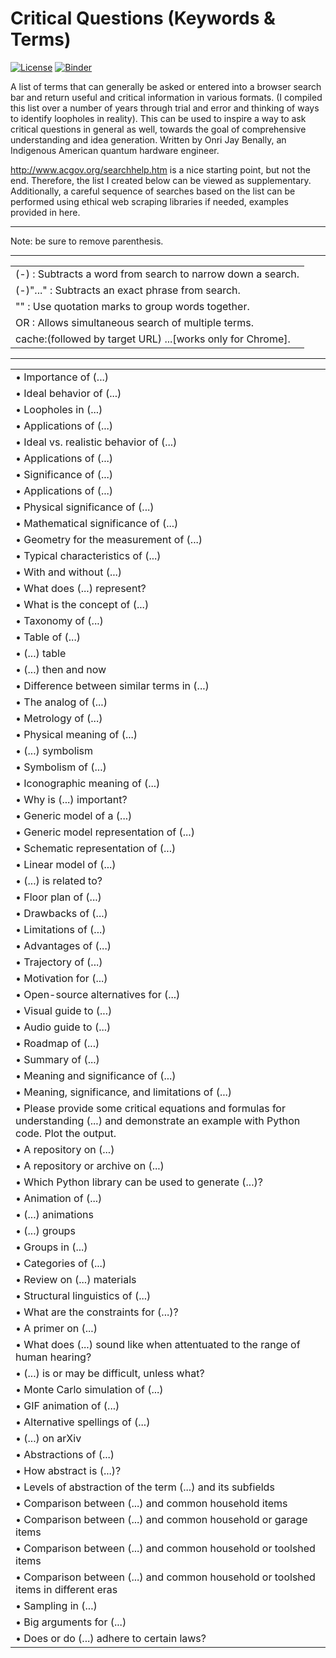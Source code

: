 # Critical Questions (Keywords & Terms)

[![License](https://img.shields.io/badge/Creative_Commons-License-green)](https://choosealicense.com/licenses/cc-by-4.0) [![Binder](https://mybinder.org/badge_logo.svg)](https://mybinder.org/v2/gh/OJB-Quantum/Effective-Google-Search-Tips/main)

A list of terms that can generally be asked or entered into a browser search bar and return useful and critical information in various formats. (I compiled this list over a number of years through trial and error and thinking of ways to identify loopholes in reality). This can be used to inspire a way to ask critical questions in general as well, towards the goal of comprehensive understanding and idea generation. Written by Onri Jay Benally, an Indigenous American quantum hardware engineer.


http://www.acgov.org/searchhelp.htm is a nice starting point, but not the end. Therefore, the list I created below can be viewed as supplementary.
Additionally, a careful sequence of searches based on the list can be performed using ethical web scraping libraries if needed, examples provided in here.

_________________________________________________________________________________________________________________________________________________________________

Note: be sure to remove parenthesis. 
_________________________________________________________________________________________________________________________________________________________________


| |
|-----------------------|
| (-) : Subtracts a word from search to narrow down a search. |
| (-)"..." : Subtracts an exact phrase from search. |
| "" : Use quotation marks to group words together. |
| OR : Allows simultaneous search of multiple terms. |
| cache:(followed by target URL) ...[works only for Chrome]. |

_________________________________________________________________________________________________________________________________________________________________
| |
|-----------------------|
| • Importance of (...) |
| • Ideal behavior of (...) |
| • Loopholes in (...) |
| • Applications of (...) |
| • Ideal vs. realistic behavior of (...) |
| • Applications of (...) |
| • Significance of (...)
| • Applications of (...) |
| • Physical significance of (...) |
| • Mathematical significance of (...) |
| • Geometry for the measurement of (...) |
| • Typical characteristics of (...) |
| • With and without (...) |
| • What does (...) represent? |
| • What is the concept of (...) |
| • Taxonomy of (...) |
| • Table of (...) |
| • (...) table |
| • (...) then and now |
| • Difference between similar terms in (...) |
| • The analog of (...) |
| • Metrology of (...) |
| • Physical meaning of (...) |
| • (...) symbolism |
| • Symbolism of (...) |
| • Iconographic meaning of (...) |
| • Why is (...) important? |
| • Generic model of a (...) |
| • Generic model representation of (...) |
| • Schematic representation of (...) |
| • Linear model of (...) |
| • (...) is related to? |
| • Floor plan of (...) |
| • Drawbacks of (...) |
| • Limitations of (...) |
| • Advantages of (...) |
| • Trajectory of (...) |
| • Motivation for (...) |
| • Open-source alternatives for (...) |
| • Visual guide to (...) |
| • Audio guide to (...) |
| • Roadmap of (...) |
| • Summary of (...) |
| • Meaning and significance of (...) |
| • Meaning, significance, and limitations of (...) |
| • Please provide some critical equations and formulas for understanding (...) and demonstrate an example with Python code. Plot the output. |
| • A repository on (...) |
| • A repository or archive on (...) |
| • Which Python library can be used to generate (...)? |
| • Animation of (...) |
| • (...) animations |
| • (...) groups |
| • Groups in (...) |
| • Categories of (...) |
| • Review on (...) materials |
| • Structural linguistics of (...) |
| • What are the constraints for (...)? |
| • A primer on (...)  |
| • What does (...) sound like when attentuated to the range of human hearing? |
| • (...) is or may be difficult, unless what? |
| • Monte Carlo simulation of (...) |
| • GIF animation of (...) |
| • Alternative spellings of (...) |
| • (...) on arXiv |
| • Abstractions of (...) |
| • How abstract is (...)? |
| • Levels of abstraction of the term (...) and its subfields |
| • Comparison between (...) and common household items |
| • Comparison between (...) and common household or garage items |
| • Comparison between (...) and common household or toolshed items |
| • Comparison between (...) and common household or toolshed items in different eras |
| • Sampling in (...) |
| • Big arguments for (...) |
| • Does or do (...) adhere to certain laws? |
